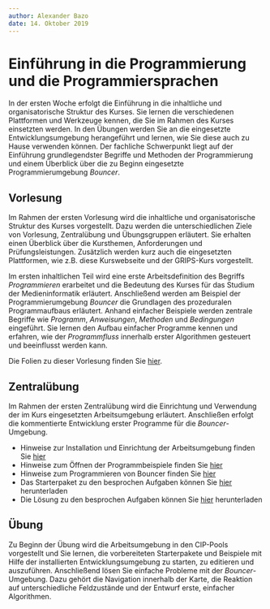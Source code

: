 ```yaml
---
author:	Alexander Bazo
date: 14. Oktober 2019
---
```


# Einführung in die Programmierung und die Programmiersprachen

In der ersten Woche erfolgt die Einführung in die inhaltliche und organisatorische Struktur des Kurses. Sie lernen die verschiedenen Plattformen und Werkzeuge kennen, die Sie im Rahmen des Kurses einsetzten werden. In den Übungen werden Sie an die eingesetzte Entwicklungsumgebung herangeführt und lernen, wie Sie diese auch zu Hause verwenden können. Der fachliche Schwerpunkt liegt auf der Einführung grundlegendster Begriffe und Methoden der Programmierung und einem Überblick über die zu Beginn eingesetzte Programmierumgebung *Bouncer*.

## Vorlesung

Im Rahmen der ersten Vorlesung wird die inhaltliche und organisatorische Struktur des Kurses vorgestellt. Dazu werden die unterschiedlichen Ziele von Vorlesung, Zentralübung und Übungsgruppen erläutert. Sie erhalten einen Überblick über die Kursthemen, Anforderungen und Prüfungsleistungen. Zusätzlich werden kurz auch die eingesetzten Plattformen, wie z.B. diese Kurswebseite und der GRIPS-Kurs vorgestellt.

Im ersten inhaltlichen Teil wird eine erste Arbeitsdefinition des Begriffs *Programmieren* erarbeitet und die Bedeutung des Kurses für das Studium der Medieninformatik erläutert. Anschließend werden am Beispiel der Programmierumgebung *Bouncer* die Grundlagen des prozeduralen Programmaufbaus erläutert. Anhand einfacher Beispiele werden zentrale Begriffe wie *Programm*, *Anweisungen*, *Methoden* und *Bedingungen* eingeführt. Sie lernen den Aufbau einfacher Programme kennen und erfahren, wie der *Programmfluss* innerhalb erster Algorithmen gesteuert und beeinflusst werden kann.

Die Folien zu dieser Vorlesung finden Sie [hier](https://regensburger-forscher.de/oop-slides/index.html?slides=01-Einfuerhung-in-die-Programmierung-und-die-Programmiersprachen).

## Zentralübung

Im Rahmen der ersten Zentralübung wird die Einrichtung und Verwendung der im Kurs eingesetzten Arbeitsumgebung erläutert. Anschließen erfolgt die kommentierte Entwicklung erster Programme für die *Bouncer*-Umgebung.

- Hinweise zur Installation und Einrichtung der Arbeitsumgebung finden Sie [hier](../../tutorials/Entwicklungsumgebung)
- Hinweise zum Öffnen der Programmbeispiele finden Sie [hier](../../tutorials/Starterprojekte)
- Hinweise zum Programmieren von Bouncer finden Sie [hier](../../tutorials/Bouncer)
- Das Starterpaket zu den besprochen Aufgaben können Sie [hier](https://github.com/OOP-Regensburg/Tutorial-Examples-01/archive/starter.zip) herunterladen
- Die Lösung zu den besprochen Aufgaben können Sie [hier](https://github.com/OOP-Regensburg/Tutorial-Examples-01/archive/master.zip) herunterladen


## Übung

Zu Beginn der Übung wird die Arbeitsumgebung in den CIP-Pools vorgestellt und Sie lernen, die vorbereiteten Starterpakete und Beispiele mit Hilfe der installierten Entwicklungsumgebung zu starten, zu editieren und auszuführen. Anschließend lösen Sie einfache Probleme mit der *Bouncer*-Umgebung. Dazu gehört die Navigation innerhalb der Karte, die Reaktion auf unterschiedliche Feldzustände und der Entwurf erste, einfacher Algorithmen. 
